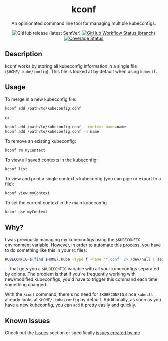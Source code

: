 <center>
  <h1 align="center">kconf</h1>
  An opinionated command line tool for managing multiple kubeconfigs.

  ![GitHub release (latest SemVer)](https://img.shields.io/github/v/release/particledecay/kconf?style=for-the-badge)
  [![GitHub Workflow Status (branch)](https://img.shields.io/github/workflow/status/particledecay/kconf/tests/master?label=tests&style=for-the-badge)](https://github.com/particledecay/kconf/actions?query=workflow%3Atests)
  [![Coverage Status](https://img.shields.io/coveralls/github/particledecay/kconf/master?style=for-the-badge)](https://coveralls.io/github/particledecay/kconf?branch=master)
</center>



## Description

kconf works by storing all kubeconfig information in a single file (`$HOME/.kube/config`). This file is looked at by default when using `kubectl`.

## Usage

To merge in a new kubeconfig file:

```sh
kconf add /path/to/kubeconfig.conf
```

or

```sh
kconf add /path/to/kubeconfig.conf --context-name=name
kconf add /path/to/kubeconfig.conf -n name
```

To remove an existing kubeconfig:

```sh
kconf rm myContext
```

To view all saved contexts in the kubeconfig:

```sh
kconf list
```

To view and print a single context's kubeconfig (you can pipe or export to a file):

```sh
kconf view myContext
```

To set the current context in the main kubeconfig

```sh
kconf use myContext
```

## Why?

I was previously managing my kubeconfigs using the `$KUBECONFIG` environment variable. However, in order to automate this process, you have to do something like this in your rc files:

```bash
KUBECONFIG=$(find $HOME/.kube -type f -name '*.conf' 2> /dev/null | sed ':a;N;$!ba;s/\n/:/g')
```

... that gets you a `$KUBECONFIG` variable with all your kubeconfigs separated by colons. The problem is that if you're frequently working with new/modified kubeconfigs, you'd have to trigger this command each time something changed.

With the `kconf` command, there's no need for `$KUBECONFIG` since `kubectl` already looks at `$HOME/.kube/config` by default. Additionally, as soon as you have a new kubeconfig, you can `add` it pretty easily and quickly.

## Known Issues

Check out the [Issues](https://github.com/particledecay/kconf/issues) section or specifically [issues created by me](https://github.com/particledecay/kconf/issues?q=is:issue+is:open+sort:updated-desc+author:particledecay)
